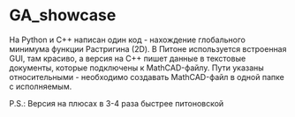 # GA_showcase

На Python и C++ написан один код - нахождение глобального минимума функции Растригина (2D).
В Питоне используется встроенная GUI, там красиво, а версия на C++ пишет данные в текстовые документы, которые подключены к MathCAD-файлу.
Пути указаны относительными - необходимо создавать MathCAD-файл в одной папке с исполняемым.

P.S.: Версия на плюсах в 3-4 раза быстрее питоновской
